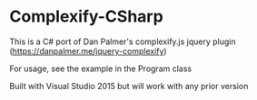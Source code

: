 # Complexify-CSharp

This is a C# port of Dan Palmer's complexify.js jquery plugin (https://danpalmer.me/jquery-complexify)

For usage, see the example in the Program class

Built with Visual Studio 2015 but will work with any prior version
